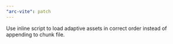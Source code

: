 ```yaml
---
"arc-vite": patch
---
```


Use inline script to load adaptive assets in correct order instead of appending to chunk file.
